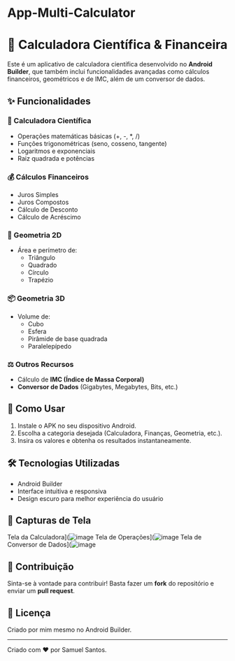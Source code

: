 ﻿# App-Multi-Calculator

# 📱 Calculadora Científica & Financeira

Este é um aplicativo de calculadora científica desenvolvido no **Android Builder**, que também inclui funcionalidades avançadas como cálculos financeiros, geométricos e de IMC, além de um conversor de dados.

## ✨ Funcionalidades

### 🧮 Calculadora Científica
- Operações matemáticas básicas (+, -, *, /)
- Funções trigonométricas (seno, cosseno, tangente)
- Logaritmos e exponenciais
- Raiz quadrada e potências

### 💰 Cálculos Financeiros
- Juros Simples
- Juros Compostos
- Cálculo de Desconto
- Cálculo de Acréscimo

### 📏 Geometria 2D
- Área e perímetro de:
  - Triângulo
  - Quadrado
  - Círculo
  - Trapézio

### 📦 Geometria 3D
- Volume de:
  - Cubo
  - Esfera
  - Pirâmide de base quadrada
  - Paralelepípedo

### ⚖️ Outros Recursos
- Cálculo de **IMC (Índice de Massa Corporal)**
- **Conversor de Dados** (Gigabytes, Megabytes, Bits, etc.)

## 📲 Como Usar
1. Instale o APK no seu dispositivo Android.
2. Escolha a categoria desejada (Calculadora, Finanças, Geometria, etc.).
3. Insira os valores e obtenha os resultados instantaneamente.

## 🛠 Tecnologias Utilizadas
- Android Builder
- Interface intuitiva e responsiva
- Design escuro para melhor experiência do usuário

## 📸 Capturas de Tela
Tela da Calculadora](![image](https://github.com/user-attachments/assets/da79c409-7944-4189-9090-beaffdffddf1)
Tela de Operações](![image](https://github.com/user-attachments/assets/284998bc-1ad9-42b7-ab45-e4c14bdb8eec)
Tela de Conversor de Dados](![image](https://github.com/user-attachments/assets/6564f67f-6ad7-4c6b-882b-77902d8fe5b0)



## 🚀 Contribuição
Sinta-se à vontade para contribuir! Basta fazer um **fork** do repositório e enviar um **pull request**.

## 📄 Licença
Criado por mim mesmo no Android Builder.

---
Criado com ❤️ por Samuel Santos.


